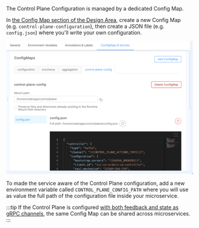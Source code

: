 The Control Plane Configuration is managed by a dedicated Config Map.

In [the Config Map section of the Design Area](/development_suite/api-console/api-design/services.md#configmaps), create a new Config Map (e.g. `control-plane-configuration`),
then create a JSON file (e.g. `config.json`) where you'll write your own configuration.

![Microservice Configuration](./../img/microservice_configuration.png)

To made the service aware of the Control Plane configuration, add a new environment variable called 
`CONTROL_PLANE_CONFIG_PATH` where you will use as value the full path of the configuration file inside
your microservice. 

:::tip
If the Control Plane is configured [with both feedback and state as gRPC channels](/fast_data/runtime_management/control_plane.mdx?control-plane-configuration=runtime#grpc),
the same Config Map can be shared across microservices.
:::